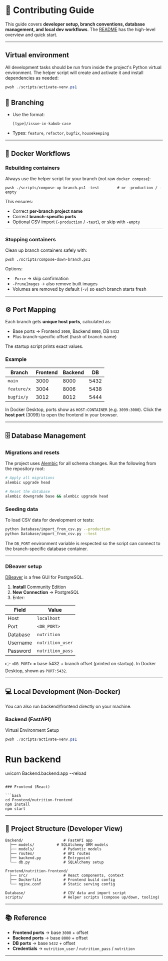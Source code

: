 # 🤝 Contributing Guide

This guide covers **developer setup, branch conventions, database management, and local dev workflows**.
The [README](README.md) has the high-level overview and quick start.

---

## Virtual environment

All development tasks should be run from inside the project's Python virtual environment. The helper script will create and activate it and install dependencies as needed:

```powershell
pwsh ./scripts/activate-venv.ps1
```

## 🔀 Branching

* Use the format:

  ```
  [type]/issue-in-kabob-case
  ```
* Types: `feature`, `refactor`, `bugfix`, `housekeeping`

---

## 🐳 Docker Workflows

### Rebuilding containers

Always use the helper script for your branch (not raw `docker compose`):

```pwsh
pwsh ./scripts/compose-up-branch.ps1 -test        # or -production / -empty
```

This ensures:

* Correct **per-branch project name**
* Correct **branch-specific ports**
* Optional CSV import (`-production` / `-test`), or skip with `-empty`

---

### Stopping containers

Clean up branch containers safely with:

```pwsh
pwsh ./scripts/compose-down-branch.ps1
```

Options:

* `-Force` → skip confirmation
* `-PruneImages` → also remove built images
* Volumes are removed by default (`-v`) so each branch starts fresh

---

## ⚙️ Port Mapping

Each branch gets **unique host ports**, calculated as:

* Base ports → Frontend `3000`, Backend `8000`, DB `5432`
* Plus branch-specific offset (hash of branch name)

The startup script prints exact values.

### Example

| Branch      | Frontend | Backend | DB   |
| ----------- | -------- | ------- | ---- |
| `main`      | 3000     | 8000    | 5432 |
| `feature/x` | 3004     | 8006    | 5438 |
| `bugfix/y`  | 3012     | 8012    | 5444 |

In Docker Desktop, ports show as `HOST:CONTAINER` (e.g. `3099:3000`).
Click the **host port** (3099) to open the frontend in your browser.

---

## 🗄️ Database Management

### Migrations and resets

The project uses [Alembic](https://alembic.sqlalchemy.org/) for all schema
changes. Run the following from the repository root:

```bash
# Apply all migrations
alembic upgrade head

# Reset the database
alembic downgrade base && alembic upgrade head
```

### Seeding data

To load CSV data for development or tests:

```bash
python Database/import_from_csv.py --production
python Database/import_from_csv.py --test
```

The `DB_PORT` environment variable is respected so the script can connect to the
branch-specific database container.

---

### DBeaver setup

[DBeaver](https://dbeaver.io/download/) is a free GUI for PostgreSQL.

1. **Install** Community Edition
2. **New Connection** → PostgreSQL
3. Enter:

| Field    | Value            |
| -------- | ---------------- |
| Host     | `localhost`      |
| Port     | `<DB_PORT>`      |
| Database | `nutrition`      |
| Username | `nutrition_user` |
| Password | `nutrition_pass` |

👉 `<DB_PORT>` = base 5432 + branch offset (printed on startup).
In Docker Desktop, shown as `PORT:5432`.

---

## 💻 Local Development (Non-Docker)

You can also run backend/frontend directly on your machine.

### Backend (FastAPI)

Virtual Environment Setup
```powershell
pwsh ./scripts/activate-venv.ps1
```

# Run backend
uvicorn Backend.backend:app --reload
```

### Frontend (React)

```bash
cd Frontend/nutrition-frontend
npm install
npm start
```

---

## 🧩 Project Structure (Developer View)

```
Backend/                  # FastAPI app
  ├── models/          # SQLAlchemy ORM models
  ├── models/             # Pydantic models
  ├── routes/             # API routes
  ├── backend.py          # Entrypoint
  └── db.py               # SQLAlchemy setup

Frontend/nutrition-frontend/
  ├── src/                # React components, context
  ├── Dockerfile          # Frontend build config
  └── nginx.conf          # Static serving config

Database/                 # CSV data and import script
scripts/                  # Helper scripts (compose up/down, tooling)
```

---

## 📚 Reference

* **Frontend ports** → base `3000` + offset
* **Backend ports** → base `8000` + offset
* **DB ports** → base `5432` + offset
* **Credentials** → `nutrition_user` / `nutrition_pass` / `nutrition`

---